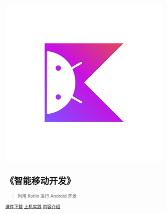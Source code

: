 <!-- _coverpage.md -->

![logo](kotlin-hero.svg)

# 《智能移动开发》

> 利用 Kotlin 进行 Android 开发

[课件下载](https://github.com/walkman617/AndroidDevKotlin)
[上机实践](https://g.co/android/student)
[内容介绍](#内容介绍)
